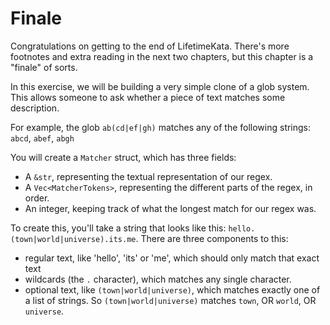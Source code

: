 # Finale

Congratulations on getting to the end of LifetimeKata. There's more footnotes and extra reading
in the next two chapters, but this chapter is a "finale" of sorts.

In this exercise, we will be building a very simple clone of a glob system.
This allows someone to ask whether a piece of text matches some description.

For example, the glob `ab(cd|ef|gh)` matches any of the following strings: `abcd`, `abef`, `abgh`

You will create a `Matcher` struct, which has three fields:

 - A `&str`, representing the textual representation of our regex.
 - A `Vec<MatcherTokens>`, representing the different parts of the regex, in order.
 - An integer, keeping track of what the longest match for our regex was.

To create this, you'll take a string that looks like this: `hello.(town|world|universe).its.me`.
There are three components to this:

 - regular text, like 'hello', 'its' or 'me', which should only match that exact text
 - wildcards (the `.` character), which matches any single character.
 - optional text, like `(town|world|universe)`, which matches exactly one of a list of
   strings. So `(town|world|universe)` matches `town`, OR `world`, OR `universe`.
